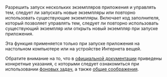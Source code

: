 ﻿Разрешить запуск нескольких экземпляров приложения и управлять тем, следует ли запускать новые экземпляры или повторно использовать существующие экземпляры. Включает код заполнителя, который позволяет управлять тем, следует ли повторно использовать существующий экземпляр или открыть новый экземпляр при запуске приложения.

Эта функция применяется только при запуске приложения на настольном компьютере или на устройстве Интернета вещей.

Обратите внимание на то, что в [официальной документации](https://docs.microsoft.com/ru-ru/windows/uwp/launch-resume/multi-instance-uwp) приведены конкретные указания, с которыми следует ознакомиться при использовании [фоновых задач](https://docs.microsoft.com/ru-ru/windows/uwp/launch-resume/multi-instance-uwp#background-tasks-and-multi-instancing), а также [общие соображения](https://docs.microsoft.com/ru-ru/windows/uwp/launch-resume/multi-instance-uwp#additional-considerations).
